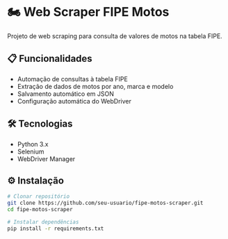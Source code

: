 # 🏍️ Web Scraper FIPE Motos

Projeto de web scraping para consulta de valores de motos na tabela FIPE.

## 📋 Funcionalidades
- Automação de consultas à tabela FIPE
- Extração de dados de motos por ano, marca e modelo
- Salvamento automático em JSON
- Configuração automática do WebDriver

## 🛠️ Tecnologias
- Python 3.x
- Selenium
- WebDriver Manager

## ⚙️ Instalação

```bash
# Clonar repositório
git clone https://github.com/seu-usuario/fipe-motos-scraper.git
cd fipe-motos-scraper

# Instalar dependências
pip install -r requirements.txt